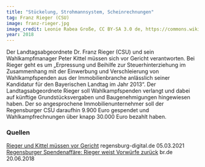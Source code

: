 ```yaml
---
title: "Stückelung, Strohmannsystem, Scheinrechnungen"
tag: Franz Rieger (CSU)
image: franz-rieger.jpg
image_credit: Leonie Rabea Große, CC BY-SA 3.0 de, https://commons.wikimedia.org/wiki/File:Franz_Rieger_Landtagsprojekt_Bayern_2012.JPG
year: 2018
---
```


Der Landtagsabgeordnete Dr. Franz Rieger (CSU) und sein Wahlkampfmanager Peter Kittel müssen sich vor Gericht verantworten.
Bei Rieger geht es um „Erpressung und Beihilfe zur Steuerhinterziehung im Zusammenhang mit der Einwerbung und
Verschleierung von Wahlkampfspenden aus der Immobilienbranche anlässlich seiner Kandidatur für den
Bayerischen Landtag im Jahr 2013“.
Der Landtagsabgeordnete Rieger soll Wahlkampfspenden verlangt und dabei auf künftige Grundstücksvergaben und
Baugenehmigungen hingewiesen haben. Der so angesprochene Immobilienunternehmer soll der Regensburger CSU
daraufhin 9.900 Euro gespendet und Wahlkampfrechnungen über knapp 30.000 Euro bezahlt haben.

<!--more-->

### Quellen

[Rieger und Kittel müssen vor Gericht][rd] regensburg-digital.de 05.03.2021  
[Regensburger Spendenaffäre: Rieger weist Vorwürfe zurück][br] br.de 20.06.2018

[rd]: https://www.regensburg-digital.de/rieger-und-kittel-muessen-vor-gericht/05032021/
[br]: https://www.br.de/nachrichten/bayern/regensburger-spendenaffaere-rieger-weist-vorwuerfe-zurueck,QvUBFis
